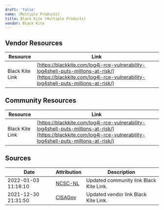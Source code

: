 ```yaml
---
draft: 'false'
name: (Multiple Products)
title: Black Kite (Multiple Products)
vendor: Black Kite
---
```


## Vendor Resources
| Resource | Link |
| --- | --- |
| Black Kite Link | [https://blackkite.com/log4j-rce-vulnerability-log4shell-puts-millions-at-risk/](https://blackkite.com/log4j-rce-vulnerability-log4shell-puts-millions-at-risk/) |

## Community Resources
| Resource | Link |
| --- | --- |
| Black Kite Link | [https://blackkite.com/log4j-rce-vulnerability-log4shell-puts-millions-at-risk/](https://blackkite.com/log4j-rce-vulnerability-log4shell-puts-millions-at-risk/) |


## Sources
| Date | Attribution | Description |
| --- | --- | --- |
| 2022-01-03 11:16:10 | [NCSC-NL](https://github.com/NCSC-NL/log4shell/blob/main/software/README.md) | Updated community link Black Kite Link.  |
| 2021-12-30 21:31:50 | [CISAGov](https://raw.githubusercontent.com/cisagov/log4j-affected-db/develop/README.md) | Updated vendor link Black Kite Link.  |

